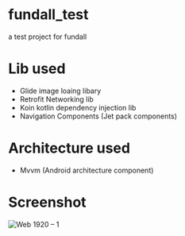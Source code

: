 # fundall_test
a test project for fundall 
# Lib used
* Glide image loaing libary
* Retrofit Networking lib
* Koin kotlin dependency injection lib
* Navigation Components (Jet pack components)

# Architecture used
* Mvvm (Android architecture component) 

# Screenshot
![Web 1920 – 1](https://user-images.githubusercontent.com/31355965/65147333-c9973400-d9d2-11e9-94d7-7fd3075580d3.png)
